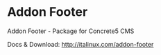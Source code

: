 # Addon Footer
Addon Footer - Package for Concrete5 CMS

Docs & Download: http://italinux.com/addon-footer
